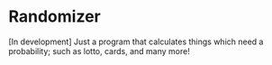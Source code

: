 # Randomizer
[In development] Just a program that calculates things which need a probability; such as lotto, cards, and many more!
